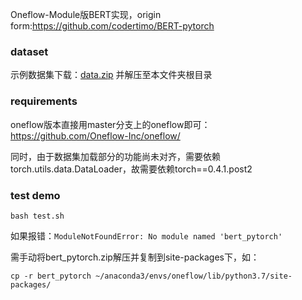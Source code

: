 Oneflow-Module版BERT实现，origin form:https://github.com/codertimo/BERT-pytorch

### dataset

示例数据集下载：[data.zip](https://oneflow-public.oss-cn-beijing.aliyuncs.com/datasets/BERT-pytorch/sampledataset/data.zip) 并解压至本文件夹根目录

### requirements

oneflow版本直接用master分支上的oneflow即可：https://github.com/Oneflow-Inc/oneflow/

同时，由于数据集加载部分的功能尚未对齐，需要依赖torch.utils.data.DataLoader，故需要依赖torch==0.4.1.post2

### test demo

`bash test.sh`

如果报错：`ModuleNotFoundError: No module named 'bert_pytorch'`

需手动将bert_pytorch.zip解压并复制到site-packages下，如：

`cp -r bert_pytorch ~/anaconda3/envs/oneflow/lib/python3.7/site-packages/`

